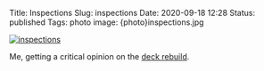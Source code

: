 Title: Inspections
Slug: inspections
Date: 2020-09-18 12:28
Status: published
Tags: photo
image: {photo}inspections.jpg

[![inspections]({photo}inspections.jpg "inspections")]({static}/pic/inspections.jpg)

Me, getting a critical opinion on the [deck rebuild]({filename}building-a-deck.md).
